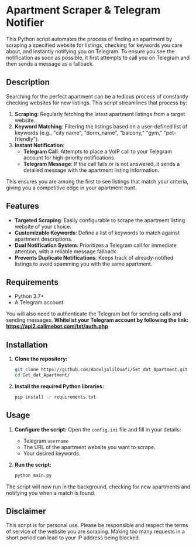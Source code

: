# Apartment Scraper & Telegram Notifier

This Python script automates the process of finding an apartment by scraping a specified website for listings, checking for keywords you care about, and instantly notifying you on Telegram. To ensure you see the notification as soon as possible, it first attempts to call you on Telegram and then sends a message as a fallback.

## Description

Searching for the perfect apartment can be a tedious process of constantly checking websites for new listings. This script streamlines that process by:

1.  **Scraping**: Regularly fetching the latest apartment listings from a target website.
2.  **Keyword Matching**: Filtering the listings based on a user-defined list of keywords (e.g., "city name", "dorm_name", "balcony," "gym," "pet-friendly").
3.  **Instant Notification**:
    *   **Telegram Call**: Attempts to place a VoIP call to your Telegram account for high-priority notifications.
    *   **Telegram Message**: If the call fails or is not answered, it sends a detailed message with the apartment listing information.

This ensures you are among the first to see listings that match your criteria, giving you a competitive edge in your apartment hunt.

## Features

*   **Targeted Scraping**: Easily configurable to scrape the apartment listing website of your choice.
*   **Customizable Keywords**: Define a list of keywords to match against apartment descriptions.
*   **Dual Notification System**: Prioritizes a Telegram call for immediate attention, with a reliable message fallback.
*   **Prevents Duplicate Notifications**: Keeps track of already-notified listings to avoid spamming you with the same apartment.

## Requirements

*   Python 3.7+
*   A Telegram account

You will also need to authenticate the Telegram bot for sending calls and sending messages.
**Whitelist your Telegram account by following the link: https://api2.callmebot.com/txt/auth.php**

## Installation

1.  **Clone the repository:**
    ```bash
    git clone https://github.com/AbdeljalilOuafi/Get_dat_Apartment.git
    cd Get_dat_Apartment/
    ```

2.  **Install the required Python libraries:**
    ```bash
    pip install -r requirements.txt
    ```
## Usage

1.  **Configure the script:**
    Open the `config.ini` file and fill in your details:
    *   Telegram `username`
    *   The URL of the apartment website you want to scrape.
    *   Your desired keywords.

2.  **Run the script:**
    ```bash
    python main.py
    ```

The script will now run in the background, checking for new apartments and notifying you when a match is found.

## Disclaimer

This script is for personal use. Please be responsible and respect the terms of service of the website you are scraping. Making too many requests in a short period can lead to your IP address being blocked.